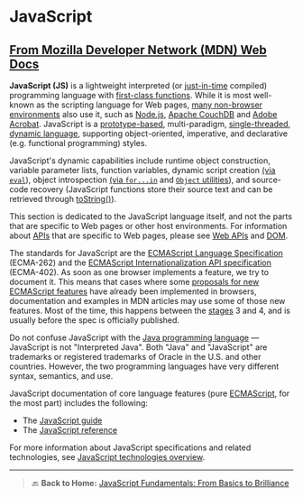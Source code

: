 # JavaScript

## [From Mozilla Developer Network (MDN) Web Docs](https://developer.mozilla.org/en-US/)

**JavaScript (JS)** is a lightweight interpreted (or [just-in-time](https://en.wikipedia.org/wiki/Just-in-time_compilation) compiled) programming language with [first-class functions](https://developer.mozilla.org/en-US/docs/Glossary/First-class_Function). While it is most well-known as the scripting language for Web pages, [many non-browser environments](https://en.wikipedia.org/wiki/JavaScript#Other_usage) also use it, such as [Node.js](https://developer.mozilla.org/en-US/docs/Glossary/Node.js), [Apache CouchDB](https://couchdb.apache.org/) and [Adobe Acrobat](https://opensource.adobe.com/dc-acrobat-sdk-docs/acrobatsdk/). JavaScript is a [prototype-based](https://developer.mozilla.org/en-US/docs/Glossary/Prototype-based_programming), multi-paradigm, [single-threaded](https://developer.mozilla.org/en-US/docs/Glossary/Thread), [dynamic language](https://developer.mozilla.org/en-US/docs/Glossary/Dynamic_typing), supporting object-oriented, imperative, and declarative (e.g. functional programming) styles.

JavaScript's dynamic capabilities include runtime object construction, variable parameter lists, function variables, dynamic script creation [(via `eval`](https://developer.mozilla.org/en-US/docs/Web/JavaScript/Reference/Global_Objects/eval)), object introspection [(via `for...in`](https://developer.mozilla.org/en-US/docs/Web/JavaScript/Reference/Statements/for...in) and [`Object` utilities](https://developer.mozilla.org/en-US/docs/Web/JavaScript/Reference/Global_Objects/Object#static_methods)), and source-code recovery (JavaScript functions store their source text and can be retrieved through [toString()](https://developer.mozilla.org/en-US/docs/Web/JavaScript/Reference/Global_Objects/Function/toString)).

This section is dedicated to the JavaScript language itself, and not the parts that are specific to Web pages or other host environments. For information about [APIs](https://developer.mozilla.org/en-US/docs/Glossary/API) that are specific to Web pages, please see [Web APIs](https://developer.mozilla.org/en-US/docs/Web/API) and [DOM](https://developer.mozilla.org/en-US/docs/Glossary/DOM).

The standards for JavaScript are the [ECMAScript Language Specification](https://tc39.es/ecma262/) (ECMA-262) and the [ECMAScript Internationalization API specification](https://tc39.es/ecma402/) (ECMA-402). As soon as one browser implements a feature, we try to document it. This means that cases where some [proposals for new ECMAScript features](https://github.com/tc39/proposals) have already been implemented in browsers, documentation and examples in MDN articles may use some of those new features. Most of the time, this happens between the [stages](https://tc39.es/process-document/) 3 and 4, and is usually before the spec is officially published.

Do not confuse JavaScript with the [Java programming language](<https://en.wikipedia.org/wiki/Java_(programming_language)>) — JavaScript is not "Interpreted Java". Both "Java" and "JavaScript" are trademarks or registered trademarks of Oracle in the U.S. and other countries. However, the two programming languages have very different syntax, semantics, and use.

JavaScript documentation of core language features (pure [ECMAScript](https://developer.mozilla.org/en-US/docs/Web/JavaScript/JavaScript_technologies_overview), for the most part) includes the following:

- The [JavaScript guide](https://developer.mozilla.org/en-US/docs/Web/JavaScript/Guide)
- The [JavaScript reference](https://developer.mozilla.org/en-US/docs/Web/JavaScript/Reference)

For more information about JavaScript specifications and related technologies, see [JavaScript technologies overview](https://developer.mozilla.org/en-US/docs/Web/JavaScript/JavaScript_technologies_overview).

---

> 🔙 **Back to Home:** [JavaScript Fundamentals: From Basics to Brilliance](../index.md)
